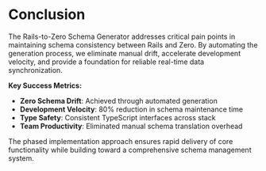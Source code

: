 # Conclusion

The Rails-to-Zero Schema Generator addresses critical pain points in maintaining schema consistency between Rails and Zero. By automating the generation process, we eliminate manual drift, accelerate development velocity, and provide a foundation for reliable real-time data synchronization.

**Key Success Metrics:**
- **Zero Schema Drift**: Achieved through automated generation
- **Development Velocity**: 80% reduction in schema maintenance time
- **Type Safety**: Consistent TypeScript interfaces across stack
- **Team Productivity**: Eliminated manual schema translation overhead

The phased implementation approach ensures rapid delivery of core functionality while building toward a comprehensive schema management system.